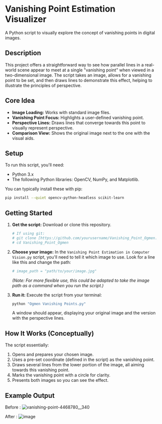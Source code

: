 # Vanishing Point Estimation Visualizer

A Python script to visually explore the concept of vanishing points in digital images.

## Description

This project offers a straightforward way to see how parallel lines in a real-world scene appear to meet at a single "vanishing point" when viewed in a two-dimensional image. The script takes an image, allows for a vanishing point to be set, and then draws lines to demonstrate this effect, helping to illustrate the principles of perspective.

## Core Idea

- **Image Loading:** Works with standard image files.
- **Vanishing Point Focus:** Highlights a user-defined vanishing point.
- **Perspective Lines:** Draws lines that converge towards this point to visually represent perspective.
- **Comparison View:** Shows the original image next to the one with the visual aids.

## Setup

To run this script, you'll need:
- Python 3.x
- The following Python libraries: OpenCV, NumPy, and Matplotlib.

You can typically install these with pip:
```bash
pip install --quiet opencv-python-headless scikit-learn
```

## Getting Started

1.  **Get the script:**
    Download or clone this repository.
    ```bash
    # If using git:
    # git clone [https://github.com/yourusername/Vanishing_Point_Ogmen.git](https://github.com/yourusername/Vanishing_Point_Ogmen.git)
    # cd Vanishing_Point_Ogmen
    ```
2.  **Choose your image:**
    In the `Vanishing Point Estimation in Computer Vision.py` script, you'll need to tell it which image to use. Look for a line like this and change the path:
    ```python
    # image_path = "path/to/your/image.jpg" 
    ```
    *(Note: For more flexible use, this could be adapted to take the image path as a command when you run the script.)*

3.  **Run it:**
    Execute the script from your terminal:
    ```bash
    python "Ogmen Vanishing Points.py"
    ```
    A window should appear, displaying your original image and the version with the perspective lines.

## How It Works (Conceptually)

The script essentially:
1.  Opens and prepares your chosen image.
2.  Uses a pre-set coordinate (defined in the script) as the vanishing point.
3.  Draws several lines from the lower portion of the image, all aiming towards this vanishing point.
4.  Marks the vanishing point with a circle for clarity.
5.  Presents both images so you can see the effect.

## Example Output
Before : ![vanishing-point-4468780__340](https://github.com/user-attachments/assets/1e36cb4e-7076-42a5-a4ca-cb78deb4a861)

After : ![image](https://github.com/user-attachments/assets/75fa77c4-d816-4220-84bc-b83d2c991c0f)



